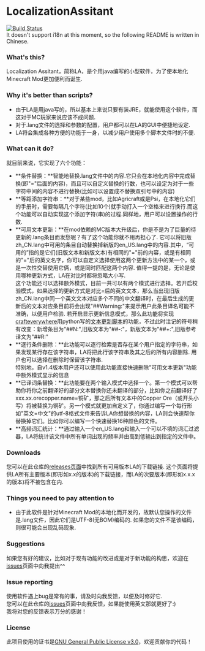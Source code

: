 # LocalizationAssitant
[![Build Status](https://travis-ci.org/GWYOG/LocalizationAssistant.png)](https://travis-ci.org/GWYOG/LocalizationAssistant)  
It doesn't support i18n at this moment, so the following README is written in Chinese.

### What's this?

Localization Assitant，简称LA，是个用java编写的小型软件，为了使本地化Minecraft Mod更加便利而诞生.

### Why it's better than scripts?
* 由于LA是用java写的，所以基本上来说只要有装JRE，就能使用这个软件，而这对于MC玩家来说应该不成问题.  
* 对于.lang文件的选择和参数的配置，用户都可以在LA的GUI中便捷地设定.
* LA将会集成各种方便的功能于一身，以减少用户使用多个脚本文件时的不便.

### What can it do?
就目前来说，它实现了六个功能：

* **条件替换：**智能地替换.lang文件中的内容.它只会在本地化内容中完成替换(即"="后面的内容)，而且可以自定义替换的行数，也可以设定为对于一些字符中间的内容不进行替换(比如可以设置成不替换双引号中的内容)
* **等距添加字符串：**对于某些mod，比如Agricraft或是Psi，在本地化它们的手册时，需要每隔几个字符(比如10个)就手动打入一个空格来进行换行.而这个功能可以自动实现这个添加字符(串)的过程.同样地，用户可以设置操作的行数.
* **可用文本更新：**在mod依赖的MC版本大升级后，你是不是为了巨量的待更新的.lang条目而发愁呢？有了这个功能你就不用再担心了. 它可以将旧版zh_CN.lang中可用的条目自动替换掉新版的en_US.lang中的内容.其中，“可用的”指的是它们(旧版文本和新版文本)有相同的"="前的内容，或是有相同的"="后的英文名字，你可以自定义选择使用这两个更新方法中的某一个，或是一次性交替使用它俩，或是同时匹配这两个内容. 值得一提的是，无论是使用哪种更新方式，LA在对比时都将忽略大小写.  
这个功能还可以选择额外模式，目前一共可以有两个模式进行选择。若开启校验模式，如果选择的更新方式是对比=后的英文文本，那么当出现旧版zh_CN.lang中同一个英文文本对应多个不同的中文翻译时，在最后生成的更新后的文本对应条目前将会出现"##Warning:"来提示用户此条目译名可能不准确，以便用户检验. 若开启显示更新信息模式，那么此功能将实现[crafteverywhere](https://github.com/crafteverywhere)用python写的[文本更新脚本](https://github.com/crafteverywhere/Craft_Minecraft_Mod_Localization/blob/master/lang_checker.py)的功能，不过此时注记的符号稍有改变：新增条目为"##N:",旧版文本为"##-:"，新版文本为"##+:",旧版参考译文为"##R:"
* **逐行条件删除：**此功能可以逐行检索是否存在某个用户指定的字符串，如果发现某行存在该字符串，LA将把此行该字符串及其之后的所有内容删除. 用户也可以选择在删除时保留该字符串.   
特别地，自v1.4版本用户还可以使用此功能直接快速删除"可用文本更新"功能中额外模式显示的信息  
* **已译词条替换：**此功能要在两个输入模式中选择一个。第一个模式可以帮助你将你之前翻译好的部分文本替换你还未翻译的部分，比如你之前翻译好了xxx.xx.orecopper.name=铜矿，那之后所有文本中的Copper Ore（或开头小写）将被替换为铜矿。另一个模式就更加自定义了，你通过编写一个每行形如"英文=中文"的utf-8格式文件来告诉LA你想替换的内容，LA则会快速帮你替换掉它们。比如你可以编写一个快速替换16种颜色的文件。   
* **高频词汇统计：**通过输入一个en_US.lang和输入一个可以不填的词汇过滤器，LA将统计该文件中所有单词出现的频率并由高到低输出到指定的文件中。


### Downloads

您可以在此仓库的[releases页面](https://github.com/GWYOG/LocalizationAssitant/releases)中找到所有可用版本LA的下载链接. 这个页面将提供LA所有主要版本(即形如x.x的版本)的下载链接，而LA的次要版本(即形如x.x.x的版本)将不被包含在内.

### Things you need to pay attention to

* 由于此软件是针对Minecraft Mod的本地化而开发的，故默认您操作的文件是.lang文件，因此它们是UTF-8(无BOM)编码的. 如果您的文件不是该编码，则很可能会出现乱码现象.

### Suggestions

如果您有好的建议，比如对于现有功能的改进或是对于新功能的构思，欢迎在[issues](https://github.com/GWYOG/LocalizationAssitant/issues)页面中向我提出^^

### Issue reporting

使用软件遇上bug是常有的事，请及时向我反馈，以便及时修好它.  
您可以在此仓库的[issues](https://github.com/GWYOG/LocalizationAssitant/issues)页面中向我反馈，如果能使用英文那就更好了:)  
我将对您的反馈表示万分的感谢！

### License
此项目使用的证书是[GNU General Public License v3.0](https://github.com/GWYOG/LocalizationAssitant/blob/master/LICENSE)，欢迎贡献你的代码！
